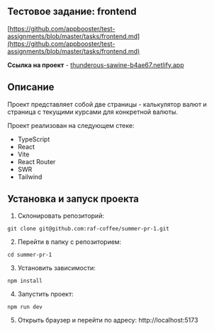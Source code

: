 ## Тестовое задание: frontend

[https://github.com/appbooster/test-assignments/blob/master/tasks/frontend.md](https://github.com/appbooster/test-assignments/blob/master/tasks/frontend.md)

**Ссылка на проект** - [thunderous-sawine-b4ae67.netlify.app](https://thunderous-sawine-b4ae67.netlify.app/)

## Описание

Проект представляет собой две страницы - калькулятор валют и страница с текущими курсами для конкретной валюты.

Проект реализован на следующем стеке:

- TypeScript
- React
- Vite
- React Router
- SWR
- Tailwind

## Установка и запуск проекта

1. Склонировать репозиторий:

```
git clone git@github.com:raf-coffee/summer-pr-1.git
```

2. Перейти в папку с репозиторием:

```
cd summer-pr-1
```

3. Установить зависимости:

```
npm install
```

4. Запустить проект:

```
npm run dev
```

5. Открыть браузер и перейти по адресу: http://localhost:5173
